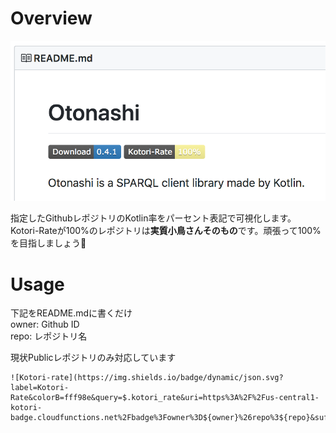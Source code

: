# Overview

![screenshot.png](https://github.com/subroh0508/Kotori-Rate-Badge/blob/master/doc/screenshot.png)

指定したGithubレポジトリのKotlin率をパーセント表記で可視化します。  
Kotori-Rateが100%のレポジトリは**実質小鳥さんそのもの**です。頑張って100%を目指しましょう💪

# Usage

下記をREADME.mdに書くだけ  
owner: Github ID  
repo: レポジトリ名  

現状Publicレポジトリのみ対応しています


```
![Kotori-rate](https://img.shields.io/badge/dynamic/json.svg?label=Kotori-Rate&colorB=fff98e&query=$.kotori_rate&uri=https%3A%2F%2Fus-central1-kotori-badge.cloudfunctions.net%2Fbadge%3Fowner%3D${owner}%26repo%3${repo}&suffix=%)
```
